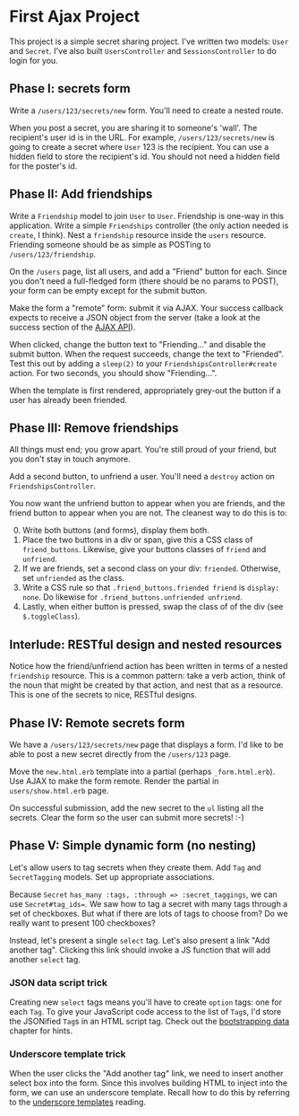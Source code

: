 # First Ajax Project

This project is a simple secret sharing project. I've written two
models: `User` and `Secret`. I've also built `UsersController` and
`SessionsController` to do login for you.

## Phase I: secrets form

Write a `/users/123/secrets/new` form. You'll need to create a nested
route.

When you post a secret, you are sharing it to someone's 'wall'. The
recipient's user id is in the URL. For example,
`/users/123/secrets/new` is going to create a secret where `User` 123
is the recipient. You can use a hidden field to store the recipient's
id. You should not need a hidden field for the poster's id.

## Phase II: Add friendships

Write a `Friendship` model to join `User` to `User`. Friendship is
one-way in this application. Write a simple `Friendships` controller
(the only action needed is `create`, I think). Nest a `friendship`
resource inside the `users` resource. Friending someone should be as
simple as POSTing to `/users/123/friendship`.

On the `/users` page, list all users, and add a "Friend" button for
each. Since you don't need a full-fledged form (there should be no
params to POST), your form can be empty except for the submit button.

Make the form a "remote" form: submit it via AJAX.  Your success callback
expects to receive a JSON object from the server (take a look at the 
success section of the [AJAX API][ajax-success]).

[ajax-success]: http://api.jquery.com/jQuery.ajax/#jQuery-ajax-settings

When clicked, change the button text to "Friending..." and disable the
submit button. When the request succeeds, change the text to
"Friended". Test this out by adding a `sleep(2)` to your
`FriendshipsController#create` action. For two seconds, you should
show "Friending...".

When the template is first rendered, appropriately grey-out the button
if a user has already been friended.

## Phase III: Remove friendships

All things must end; you grow apart. You're still proud of your
friend, but you don't stay in touch anymore.

Add a second button, to unfriend a user. You'll need a `destroy`
action on `FriendshipsController`.

You now want the unfriend button to appear when you are friends, and
the friend button to appear when you are not. The cleanest way to do
this is to:

0. Write both buttons (and forms), display them both.
0. Place the two buttons in a div or span, give this a CSS class of
   `friend_buttons`. Likewise, give your buttons classes of `friend`
   and `unfriend`.
0. If we are friends, set a second class on your div:
   `friended`. Otherwise, set `unfriended` as the class.
0. Write a CSS rule so that `.friend_buttons.friended friend` is
   `display: none`. Do likewise for `.friend_buttons.unfriended
   unfriend`.
0. Lastly, when either button is pressed, swap the class of of the div
   (see `$.toggleClass`).

## Interlude: RESTful design and nested resources

Notice how the friend/unfriend action has been written in terms of a
nested `friendship` resource. This is a common pattern: take a verb
action, think of the noun that might be created by that action, and
nest that as a resource. This is one of the secrets to nice, RESTful
designs.

## Phase IV: Remote secrets form

We have a `/users/123/secrets/new` page that displays a form. I'd like
to be able to post a new secret directly from the `/users/123` page.

Move the `new.html.erb` template into a partial (perhaps
`_form.html.erb`). Use AJAX to make the form remote. Render the
partial in `users/show.html.erb` page.

On successful submission, add the new secret to the `ul` listing all
the secrets. Clear the form so the user can submit more secrets! :-)

## Phase V: Simple dynamic form (no nesting)

Let's allow users to tag secrets when they create them. Add `Tag` and
`SecretTagging` models. Set up appropriate associations.

Because `Secret` `has_many :tags, :through => :secret_taggings`, we
can use `Secret#tag_ids=`. We saw how to tag a secret with many tags
through a set of checkboxes. But what if there are lots of tags to
choose from? Do we really want to present 100 checkboxes?

Instead, let's present a single `select` tag. Let's also present a
link "Add another tag". Clicking this link should invoke a JS function
that will add another `select` tag.

### JSON data script trick

Creating new `select` tags means you'll have to create `option` tags:
one for each `Tag`. To give your JavaScript code access to the list of
`Tag`s, I'd store the JSONified `Tag`s in an HTML script tag. Check
out the [bootstrapping data][bootstrapping-data] chapter for hints.

[bootstrapping-data]: https://github.com/appacademy/js-curriculum/blob/master/client-side-js/bootstrapping-data.md

### Underscore template trick

When the user clicks the "Add another tag" link, we need to insert
another select box into the form. Since this involves building HTML to
inject into the form, we can use an underscore template. Recall how to
do this by referring to the
[underscore templates][underscore-templates] reading.

[underscore-templates]: https://github.com/appacademy/js-curriculum/blob/master/client-side-js/underscore-templates.md

